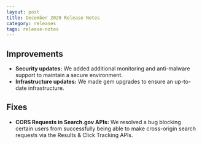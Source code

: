 ```yaml
---
layout: post
title: December 2020 Release Notes
category: releases
tags: release-notes
---
```


## Improvements

* **Security updates:** We added additional monitoring and anti-malware support to maintain a secure environment.
* **Infrastructure updates:** We made gem upgrades to ensure an up-to-date infrastructure.

## Fixes

* **CORS Requests in Search.gov APIs:** We resolved a bug blocking certain users from successfully being able to make cross-origin search requests via the Results & Click Tracking APIs.